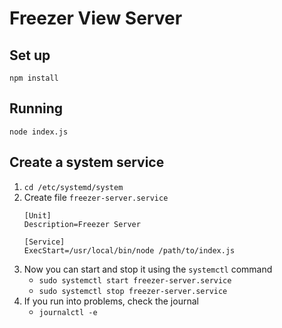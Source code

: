 # Freezer View Server

## Set up

`npm install`

## Running

`node index.js`

## Create a system service

1. `cd /etc/systemd/system`
2. Create file `freezer-server.service`
    ```
    [Unit]
    Description=Freezer Server

    [Service]
    ExecStart=/usr/local/bin/node /path/to/index.js
    ```
3. Now you can start and stop it using the `systemctl` command
    - `sudo systemctl start freezer-server.service`
    - `sudo systemctl stop freezer-server.service`
4. If you run into problems, check the journal
    - `journalctl -e`